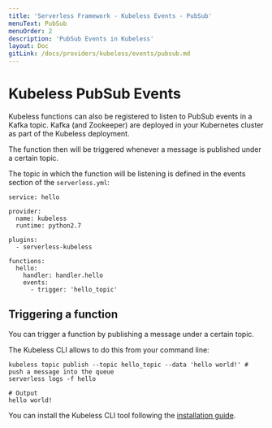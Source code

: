 ```yaml
---
title: 'Serverless Framework - Kubeless Events - PubSub'
menuText: PubSub
menuOrder: 2
description: 'PubSub Events in Kubeless'
layout: Doc
gitLink: /docs/providers/kubeless/events/pubsub.md
---
```


# Kubeless PubSub Events

Kubeless functions can also be registered to listen to PubSub events in a Kafka topic. Kafka (and Zookeeper) are deployed in your Kubernetes cluster as part of the Kubeless deployment.

The function then will be triggered whenever a message is published under a certain topic.

The topic in which the function will be listening is defined in the events section of the `serverless.yml`:

```
service: hello

provider:
  name: kubeless
  runtime: python2.7

plugins:
  - serverless-kubeless

functions:
  hello:
    handler: handler.hello
    events:
      - trigger: 'hello_topic'
```

## Triggering a function

You can trigger a function by publishing a message under a certain topic.

The Kubeless CLI allows to do this from your command line:

```
kubeless topic publish --topic hello_topic --data 'hello world!' # push a message into the queue
serverless logs -f hello

# Output
hello world!
```

You can install the Kubeless CLI tool following the [installation guide](../../guide/installation).
